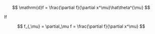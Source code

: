 $$
\mathrm{d}f = \frac{\partial f}{\partial x^\mu}\hat\theta^{\mu}
$$

If

$$
f_{,\mu} = \partial_\mu f = \frac{\partial f}{\partial x^\mu}
$$